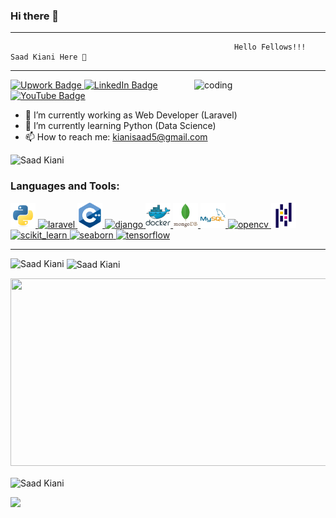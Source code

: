 ### Hi there 👋
<html><hr></html>
                                                      
                                                      
                                                      Hello Fellows!!! Saad Kiani Here 👋 


<html><hr></html>
                           


  <img align="right" alt="coding" src="https://media.giphy.com/media/M9gbBd9nbDrOTu1Mqx/giphy.gif" width="210"/>
<div id="header" align="left">
  <div id="badges">
    <a href="https://www.linkedin.com/in/ai-engineer-php-laravel-developer/">
    <img src="https://img.shields.io/badge/Upwork-success?style=for-the-badge&logo=upwork&logoColor=white" alt="Upwork Badge"/>
</a>
 <a href="https://www.linkedin.com/in/videoediting-whiteboardanimation/">
      <img src="https://img.shields.io/badge/LinkedIn-blue?style=for-the-badge&logo=linkedin&logoColor=white" alt="LinkedIn Badge"/>
    </a>
<a href="https://www.youtube.com/@saadkiani1389">
    <img src="https://img.shields.io/badge/YouTube-red?style=for-the-badge&logo=youtube&logoColor=white" alt="YouTube Badge"/>
</a>


    
- 🔭 I’m currently working as Web Developer (Laravel)
- 🌱 I’m currently learning Python (Data Science)  
- 📫 How to reach me: kianisaad5@gmail.com
<p>
  <img src="https://komarev.com/ghpvc/?username=Saad-Ramzan-Kiani&label=Profile%20views&color=0e75b6&style=flat" alt="Saad Kiani" />
</p>
<h3 align="left">Languages and Tools:</h3>
<p align="left">
<!--  <a href="https://openai.com/" target="_blank" rel="noreferrer">
    <img src="https://upload.wikimedia.org/wikipedia/commons/4/47/OpenAI_Logo_2023.svg" alt="OpenAI" width="40" height="40"/>
</a> -->
   <a href="https://www.python.org" target="_blank" rel="noreferrer">
    <img src="https://raw.githubusercontent.com/devicons/devicon/master/icons/python/python-original.svg" alt="python" width="40" height="40"/>
  </a>
  <a href="https://laravel.com/" target="_blank" rel="noreferrer">
    <img src="https://upload.wikimedia.org/wikipedia/commons/9/9a/Laravel.svg" alt="laravel" width="40" height="40"/>
</a>
  <a href="https://www.w3schools.com/cpp/" target="_blank" rel="noreferrer">
    <img src="https://raw.githubusercontent.com/devicons/devicon/master/icons/cplusplus/cplusplus-original.svg" alt="cplusplus" width="40" height="40"/>
  </a>
  <a href="https://www.djangoproject.com/" target="_blank" rel="noreferrer">
    <img src="https://upload.wikimedia.org/wikipedia/commons/7/75/Django_logo.svg" alt="django" width="40" height="40"/>
</a>
<!--   <a href="https://flask.palletsprojects.com/" target="_blank" rel="noreferrer">
    <img src="https://www.vectorlogo.zone/logos/pocoo_flask/pocoo_flask-icon.svg" alt="flask" width="40" height="40"/>
  </a> -->
  <a href="https://www.docker.com/" target="_blank" rel="noreferrer">
    <img src="https://raw.githubusercontent.com/devicons/devicon/master/icons/docker/docker-original-wordmark.svg" alt="docker" width="40" height="40"/>
  </a>
  <a href="https://www.mongodb.com/" target="_blank" rel="noreferrer">
    <img src="https://raw.githubusercontent.com/devicons/devicon/master/icons/mongodb/mongodb-original-wordmark.svg" alt="mongodb" width="40" height="40"/>
  </a>
  <a href="https://www.mysql.com/" target="_blank" rel="noreferrer">
    <img src="https://raw.githubusercontent.com/devicons/devicon/master/icons/mysql/mysql-original-wordmark.svg" alt="mysql" width="40" height="40"/>
  </a>
  <a href="https://opencv.org/" target="_blank" rel="noreferrer">
    <img src="https://www.vectorlogo.zone/logos/opencv/opencv-icon.svg" alt="opencv" width="40" height="40"/>
  </a>
  <a href="https://pandas.pydata.org/" target="_blank" rel="noreferrer">
    <img src="https://raw.githubusercontent.com/devicons/devicon/2ae2a900d2f041da66e950e4d48052658d850630/icons/pandas/pandas-original.svg" alt="pandas" width="40" height="40"/>
  </a>
  <a href="https://scikit-learn.org/" target="_blank" rel="noreferrer">
    <img src="https://upload.wikimedia.org/wikipedia/commons/0/05/Scikit_learn_logo_small.svg" alt="scikit_learn" width="40" height="40"/>
  </a>
  <a href="https://seaborn.pydata.org/" target="_blank" rel="noreferrer">
    <img src="https://seaborn.pydata.org/_images/logo-mark-lightbg.svg" alt="seaborn" width="40" height="40"/>
  </a>
  <a href="https://www.tensorflow.org" target="_blank" rel="noreferrer">
    <img src="https://www.vectorlogo.zone/logos/tensorflow/tensorflow-icon.svg" alt="tensorflow" width="40" height="40"/>
  </a>
</p>



  </div>


<html><hr></html>
<p><img align="left" src="https://github-readme-stats.vercel.app/api/top-langs?username=Saad-Ramzan-Kiani&show_icons=true&locale=en&layout=compact" alt="Saad Kiani" /></p>

<p>&nbsp;<img align="center" src="https://github-readme-stats.vercel.app/api?username=Saad-Ramzan-Kiani&show_icons=true&locale=en" alt="Saad Kiani" /></p>

 <div align="center">
<img src="https://media.giphy.com/media/dWesBcTLavkZuG35MI/giphy.gif" width="600" height="300"/>
</div>
<p><img align="center" src="https://github-readme-streak-stats.herokuapp.com/?user=Saad-Ramzan-Kiani&" alt="Saad Kiani" /></p>

<!--
**Saad-Ramzan-Kiani/Saad-Ramzan-Kiani** is a ✨ _special_ ✨ repository because its `README.md` (this file) appears on your GitHub profile.

Here are some ideas to get you started:

- 👯 I’m looking to collaborate on ...
- 🤔 I’m looking for help with ...
- 💬 Ask me about ...

- 😄 Pronouns: ...
- ⚡ Fun fact: ...
-->


![](https://hit.yhype.me/github/profile?user_id=88816936)
